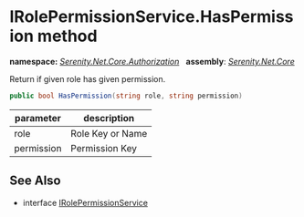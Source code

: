 # IRolePermissionService.HasPermission method
**namespace:** *[Serenity.Net.Core.Authorization](../../README.md#serenity.net.core.authorization-namespace)*   **assembly**: *[Serenity.Net.Core](../../README.md)*

Return if given role has given permission.

```csharp
public bool HasPermission(string role, string permission)
```

| parameter | description |
| --- | --- |
| role | Role Key or Name |
| permission | Permission Key |

## See Also

* interface [IRolePermissionService](../IRolePermissionService.md)